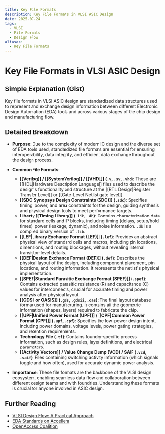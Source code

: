 ```yaml
---
title: Key File Formats
description: Key File Formats in VLSI ASIC Design
date: 2025-07-24
tags:
  - VLSI
  - File Formats
  - Design Flow
aliases:
  - Key File Formats
---
```


# Key File Formats in VLSI ASIC Design

## Simple Explanation (Gist)
Key file formats in VLSI ASIC design are standardized data structures used to represent and exchange design information between different Electronic Design Automation (EDA) tools and across various stages of the chip design and manufacturing flow.

## Detailed Breakdown

*   **Purpose**: Due to the complexity of modern IC design and the diverse set of EDA tools used, standardized file formats are essential for ensuring interoperability, data integrity, and efficient data exchange throughout the design process.

*   **Common File Formats**: 
    *   **[[Verilog]] / [[SystemVerilog]] / [[VHDL]] (`.v`, `.sv`, `.vhd`)**: These are [[HDL|Hardware Description Language]] files used to describe the design's functionality and structure at the [[RTL Design|Register Transfer Level]] or [[Gate-Level Netlist|gate level]].
    *   **[[SDC|Synopsys Design Constraints (SDC)]] (`.sdc`)**: Specifies timing, power, and area constraints for the design, guiding synthesis and physical design tools to meet performance targets.
    *   **Liberty [[Timing Library]] (`.lib`, `.db`)**: Contains characterization data for standard cells and IP blocks, including timing (delays, setup/hold times), power (leakage, dynamic), and noise information. `.db` is a compiled binary version of `.lib`.
    *   **[[LEF|Library Exchange Format (LEF)]] (`.lef`)**: Provides an abstract physical view of standard cells and macros, including pin locations, dimensions, and routing blockages, without revealing internal transistor-level details.
    *   **[[DEF|Design Exchange Format (DEF)]] (`.def`)**: Describes the physical layout of the design, including component placement, pin locations, and routing information. It represents the netlist's physical implementation.
    *   **[[SPEF|Standard Parasitic Exchange Format (SPEF)]] (`.spef`)**: Contains extracted parasitic resistance (R) and capacitance (C) values for interconnects, crucial for accurate timing and power analysis after physical layout.
    *   **[[GDSII or OASIS]] (`.gds`, `.gdsii`, `.oas`)**: The final layout database format used for manufacturing. It contains all the geometric information (shapes, layers) required to fabricate the chip.
    *   **[[UPF|Unified Power Format (UPF)]] / [[CPF|Common Power Format (CPF)]] (`.upf`, `.cpf`)**: Specifies the low-power design intent, including power domains, voltage levels, power gating strategies, and retention requirements.
    *   **Technology File (`.tf`)**: Contains foundry-specific process information, such as design rules, layer definitions, and electrical parameters.
    *   **[[Activity Vectors]] / Value Change Dump (VCD) / SAIF (`.vcd`, `.saif`)**: Files containing switching activity information (which signals toggle and how often), used for accurate dynamic power analysis.

*   **Importance**: These file formats are the backbone of the VLSI design ecosystem, enabling seamless data flow and collaboration between different design teams and with foundries. Understanding these formats is crucial for anyone involved in ASIC design.

## Further Reading

*   [VLSI Design Flow: A Practical Approach](https://www.amazon.com/VLSI-Design-Flow-Practical-Approach/dp/1461405731)
*   [EDA Standards on Accellera](https://www.accellera.org/standards)
*   [OpenAccess Coalition](https://www.si2.org/openaccess/)